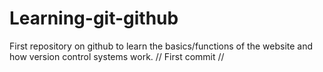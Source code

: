 # Learning-git-github
First repository on github to learn the basics/functions of the website and how version control systems work.
// First commit //
